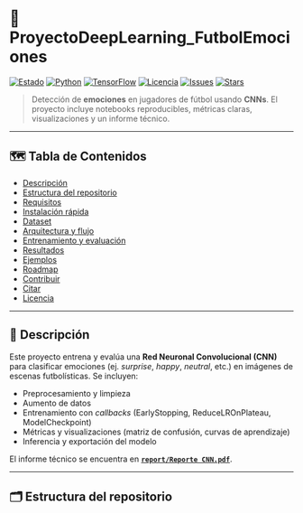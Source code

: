 # 🎯 ProyectoDeepLearning_FutbolEmociones

[![Estado](https://img.shields.io/badge/estado-en%20desarrollo-4C9AFF)](#)
[![Python](https://img.shields.io/badge/python-3.10%2B-3776AB?logo=python&logoColor=white)](#)
[![TensorFlow](https://img.shields.io/badge/TensorFlow-2.x-FF6F00?logo=tensorflow&logoColor=white)](#)
[![Licencia](https://img.shields.io/badge/licencia-MIT-34D058)](#-licencia)
[![Issues](https://img.shields.io/github/issues/estemen27/ProyectoDeepLearning_FutbolEmociones)](../../issues)
[![Stars](https://img.shields.io/github/stars/estemen27/ProyectoDeepLearning_FutbolEmociones)](../../stargazers)

> Detección de **emociones** en jugadores de fútbol usando **CNNs**. El proyecto incluye notebooks reproducibles, métricas claras, visualizaciones y un informe técnico.

---

## 🗺️ Tabla de Contenidos
- [Descripción](#-descripción)
- [Estructura del repositorio](#-estructura-del-repositorio)
- [Requisitos](#-requisitos)
- [Instalación rápida](#-instalación-rápida)
- [Dataset](#-dataset)
- [Arquitectura y flujo](#-arquitectura-y-flujo)
- [Entrenamiento y evaluación](#-entrenamiento-y-evaluación)
- [Resultados](#-resultados)
- [Ejemplos](#-ejemplos)
- [Roadmap](#-roadmap)
- [Contribuir](#-contribuir)
- [Citar](#-citar)
- [Licencia](#-licencia)

---

## 🧠 Descripción
Este proyecto entrena y evalúa una **Red Neuronal Convolucional (CNN)** para clasificar emociones (ej. *surprise*, *happy*, *neutral*, etc.) en imágenes de escenas futbolísticas. Se incluyen:
- Preprocesamiento y limpieza
- Aumento de datos
- Entrenamiento con *callbacks* (EarlyStopping, ReduceLROnPlateau, ModelCheckpoint)
- Métricas y visualizaciones (matriz de confusión, curvas de aprendizaje)
- Inferencia y exportación del modelo

El informe técnico se encuentra en **[`report/Reporte CNN.pdf`](report/Reporte%20CNN.pdf)**.

---

## 🗂️ Estructura del repositorio
